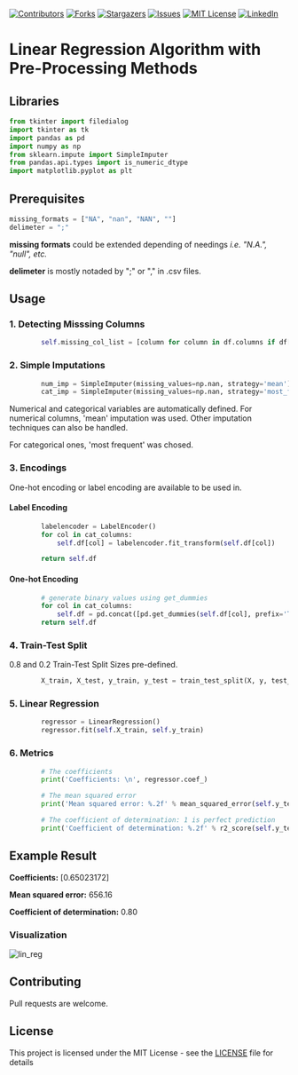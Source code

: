 [![Contributors][contributors-shield]][contributors-url]
[![Forks][forks-shield]][forks-url]
[![Stargazers][stars-shield]][stars-url]
[![Issues][issues-shield]][issues-url]
[![MIT License][license-shield]][license-url]
[![LinkedIn][linkedin-shield]][linkedin-url]

# Linear Regression Algorithm with Pre-Processing Methods

## Libraries
```python
from tkinter import filedialog
import tkinter as tk
import pandas as pd
import numpy as np
from sklearn.impute import SimpleImputer
from pandas.api.types import is_numeric_dtype
import matplotlib.pyplot as plt
```

## Prerequisites
```python
missing_formats = ["NA", "nan", "NAN", ""]
delimeter = ";" 
```
**missing formats** could be extended depending of needings _i.e. "N.A.", "null", etc._

**delimeter** is mostly notaded by ";" or "," in .csv files.

## Usage
### 1.  Detecting Misssing Columns
``` python
        self.missing_col_list = [column for column in df.columns if df[column].isnull().any()]
```

### 2.  Simple Imputations

``` python
        num_imp = SimpleImputer(missing_values=np.nan, strategy='mean')
        cat_imp = SimpleImputer(missing_values=np.nan, strategy='most_frequent')
```
Numerical and categorical variables are automatically defined.
For numerical columns, 'mean' imputation was used. Other imputation techniques can also be handled.

For categorical ones, 'most frequent' was chosed. 

### 3.  Encodings
One-hot encoding or label encoding are available to be used in.

#### Label Encoding
``` python
        labelencoder = LabelEncoder()
        for col in cat_columns:
            self.df[col] = labelencoder.fit_transform(self.df[col])

        return self.df
```
#### One-hot Encoding
``` python
        # generate binary values using get_dummies
        for col in cat_columns:
            self.df = pd.concat([pd.get_dummies(self.df[col], prefix='Type', drop_first=True), self.df], axis=1).drop([col], axis=1)
        return self.df
```

### 4.  Train-Test Split
0.8 and 0.2 Train-Test Split Sizes pre-defined.

``` python
        X_train, X_test, y_train, y_test = train_test_split(X, y, test_size=0.2, random_state=0)
```

### 5.  Linear Regression

``` python
        regressor = LinearRegression()
        regressor.fit(self.X_train, self.y_train)
```

### 6. Metrics

``` python
        # The coefficients
        print('Coefficients: \n', regressor.coef_)

        # The mean squared error
        print('Mean squared error: %.2f' % mean_squared_error(self.y_test, y_pred))

        # The coefficient of determination: 1 is perfect prediction
        print('Coefficient of determination: %.2f' % r2_score(self.y_test, y_pred))
```
## Example Result
**Coefficients:** [0.65023172]

**Mean squared error:** 656.16

**Coefficient of determination:** 0.80


### Visualization

![lin_reg](https://user-images.githubusercontent.com/65662204/112662582-e71b4880-8e68-11eb-93cd-ad957bc14852.png)

## Contributing
Pull requests are welcome.

## License

This project is licensed under the MIT License - see the [LICENSE](LICENSE) file for details

<!-- MARKDOWN LINKS & IMAGES -->
<!-- https://www.markdownguide.org/basic-syntax/#reference-style-links -->
[contributors-shield]: https://img.shields.io/github/contributors/orkunkus/linear_regression.svg?style=for-the-badge
[contributors-url]: https://github.com/orkunkus/linear_regression/graphs/contributors
[forks-shield]: https://img.shields.io/github/forks/orkunkus/linear_regression.svg?style=for-the-badge
[forks-url]: https://github.com/orkunkus/linear_regression/network/members
[stars-shield]: https://img.shields.io/github/stars/orkunkus/linear_regression.svg?style=for-the-badge
[stars-url]: https://github.com/orkunkus/linear_regression/stargazers
[issues-shield]: https://img.shields.io/github/issues/orkunkus/linear_regression.svg?style=for-the-badge
[issues-url]: https://github.com/orkunkus/linear_regression/issues
[license-shield]: https://img.shields.io/github/license/orkunkus/linear_regression.svg?style=for-the-badge
[license-url]: https://github.com/orkunkus/linear_regression/blob/main/LICENSE
[linkedin-shield]: https://img.shields.io/badge/-LinkedIn-black.svg?style=for-the-badge&logo=linkedin&colorB=555
[linkedin-url]: https://linkedin.com/in/orkunkus


